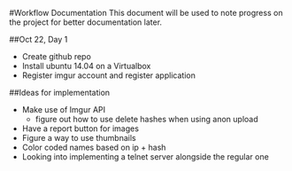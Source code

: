 #Workflow Documentation
This document will be used to note progress on the project for better documentation later.

##Oct 22, Day 1
* Create github repo
* Install ubuntu 14.04 on a Virtualbox
* Register imgur account and register application

##Ideas for implementation
* Make use of Imgur API
  * figure out how to use delete hashes when using anon upload
* Have a report button for images
* Figure a way to use thumbnails
* Color coded names based on ip + hash
* Looking into implementing a telnet server alongside the regular one